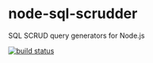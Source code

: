 # node-sql-scrudder
SQL SCRUD query generators for Node.js

[![build status](https://img.shields.io/travis/rafeememon/node-sql-scrudder/master.svg)](https://travis-ci.org/rafeememon/node-sql-scrudder)
